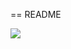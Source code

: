 == README

<img src="https://cloud.githubusercontent.com/assets/6877299/3635881/4bfe6576-0f8f-11e4-9eb0-616ae729b627.png">
